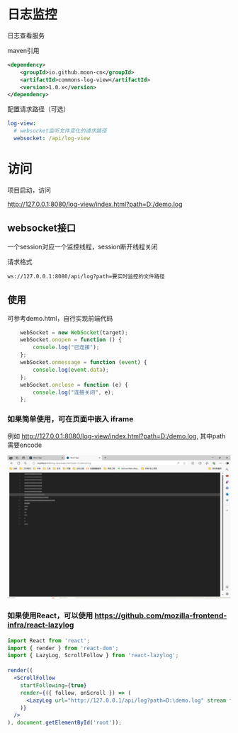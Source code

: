 # 日志监控

日志查看服务

maven引用
```xml
<dependency>
    <groupId>io.github.moon-cn</groupId>
    <artifactId>commons-log-view</artifactId>
    <version>1.0.x</version>
</dependency>
```

配置请求路径（可选）
```yaml
log-view:
  # websocket监听文件变化的请求路径
  websocket: /api/log-view

```

# 访问

项目启动，访问

http://127.0.0.1:8080/log-view/index.html?path=D:/demo.log


## websocket接口

一个session对应一个监控线程，session断开线程关闭

请求格式

```
ws://127.0.0.1:8080/api/log?path=要实时监控的文件路径
```


## 使用
可参考demo.html，自行实现前端代码
```js
    webSocket = new WebSocket(target);
    webSocket.onopen = function () {
        console.log("已连接");
    };
    webSocket.onmessage = function (event) {
        console.log(event.data);
    };
    webSocket.onclose = function (e) {
        console.log("连接关闭", e);
    };

```

### 如果简单使用，可在页面中嵌入 iframe

例如 http://127.0.0.1:8080/log-view/index.html?path=D:/demo.log, 其中path需要encode


![img.png](doc/img.png)


### 如果使用React，可以使用 https://github.com/mozilla-frontend-infra/react-lazylog

```jsx
import React from 'react';
import { render } from 'react-dom';
import { LazyLog, ScrollFollow } from 'react-lazylog';

render((
  <ScrollFollow
    startFollowing={true}
    render={({ follow, onScroll }) => (
      <LazyLog url="http://127.0.0.1/api/log?path=D:\demo.log" stream follow={follow} onScroll={onScroll} />
    )}
  />
), document.getElementById('root'));

```


